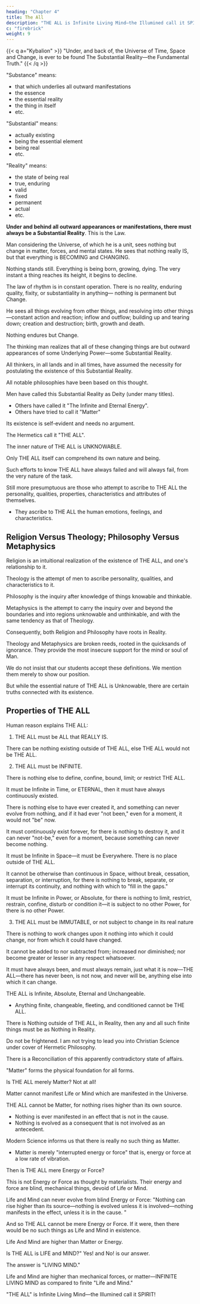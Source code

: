 ```yaml
---
heading: "Chapter 4"
title: The All
description: "THE ALL is Infinite Living Mind—the Illumined call it SPIRIT!"
c: "firebrick"
weight: 9
---
```




{{< q a="Kybalion" >}}
"Under, and back of, the Universe of Time, Space and Change, is ever to be found The Substantial Reality—the Fundamental Truth."
{{< /q >}}


"Substance" means:
- that which underlies all outward manifestations
- the essence
- the essential reality
- the thing in itself
- etc. 

"Substantial" means: 
- actually existing
- being the essential element
- being real
- etc.

"Reality" means: 
- the state of being real
- true, enduring
- valid
- fixed
- permanent
- actual
- etc.

**Under and behind all outward appearances or manifestations, there must always be a Substantial Reality**. This is the Law. 

Man considering the Universe, of which he is a unit, sees nothing but change in matter, forces, and mental states. He sees that nothing really IS, but that everything is BECOMING and CHANGING. 

Nothing stands still. Everything is being born, growing, dying. The very instant a thing reaches its height, it begins to decline. 

The law of rhythm is in constant operation. There is no reality, enduring quality, fixity, or substantiality in anything— nothing is permanent but Change. 

He sees all things evolving from other things, and resolving into other things—constant action and reaction; inflow and outflow; building up and tearing down; creation and destruction; birth, growth and death. 

Nothing endures but Change.

The thinking man realizes that all of these changing things are but outward appearances of some Underlying Power—some Substantial Reality.

All thinkers, in all lands and in all times, have assumed the necessity for postulating the existence of this Substantial Reality.

All notable philosophies have been based on this thought.

Men have called this Substantial Reality as Deity (under many titles).
- Others have called it "The Infinite and Eternal Energy".
- Others have tried to call it "Matter"

<!-- but all have acknowledged its existence.  -->

Its existence is self-evident and needs no argument.

<!-- In these lessons we have followed the example of some of the world's greatest thinkers, both ancient and modern—the Hermetic. Masters—and have called this Underlying Power—this Substantial Reality—by  -->


The Hermetics call it "THE ALL".

 <!-- which term we consider the most comprehensive of the many terms applied by Man to THAT which transcends names and terms. -->

<!-- We accept and teach the view of the great Hermetic thinkers of all times, as well as of those illumined souls who have reached higher planes of being, both of whom assert that  -->

The inner nature of THE ALL is UNKNOWABLE. 

<!-- This must be so, for naught by -->

Only THE ALL itself can comprehend its own nature and being.

<!-- The Hermetists believe and teach that THE ALL, "in itself," is and must ever be UNKNOWABLE. They regard all the theories, guesses and speculations of the theologians and metaphysicians regarding the inner nature of THE ALL, as but the childish efforts of mortal minds to grasp the secret of the Infinite.  -->

Such efforts to know THE ALL have always failed and will always fail, from the very nature of the task. 

<!-- One pursuing such inquiries travels around and around in the labyrinth of thought, until he is lost to all sane reasoning, action or conduct, and is utterly unfitted for the work of life. He is like the squirrel which frantically runs around and around the circling treadmill wheel of his cage, traveling ever and yet reaching nowhere—at the end a prisoner still, and standing just where he started. -->

Still more presumptuous are those who attempt to ascribe to THE ALL the personality, qualities, properties, characteristics and attributes of themselves.
- They ascribe to THE ALL the human emotions, feelings, and characteristics.

<!-- , even down to the pettiest qualities of mankind, such as jealousy, susceptibility to flattery and praise, desire for offerings and worship, and all the other survivals from the days of the childhood of the race. Such ideas are not worthy of grown men and women, and are rapidly being discarded. -->

<!-- (At this point, it may be proper for me to state that we make a distinction between Religion and Theology—between Philosophy and Metaphysics.  -->

## Religion Versus Theology; Philosophy Versus Metaphysics

Religion is an intuitional realization of the existence of THE ALL, and one's relationship to it.

Theology is the attempt of men to ascribe personality, qualities, and characteristics to it.

<!-- Their theories regarding its affairs, will, desires, plans, and designs, and their assumption of the office of '' middle-men'' between THE ALL and the people.  -->

Philosophy is the inquiry after knowledge of things knowable and thinkable.

Metaphysics is the attempt to carry the inquiry over and beyond the boundaries and into regions unknowable and unthinkable, and with the same tendency as that of Theology.

Consequently, both Religion and Philosophy have roots in Reality.

Theology and Metaphysics are broken reeds, rooted in the quicksands of ignorance. They provide the most insecure support for the mind or soul of Man. 

We do not insist that our students accept these definitions. We mention them merely to show our position. 

<!-- At any rate, you shall hear very little about Theology and Metaphysics in these lessons.) -->

But while the essential nature of THE ALL is Unknowable, there are certain truths connected with its existence.

 <!-- which the human mind finds itself compelled to accept.  -->

<!-- An examination of these reports form a proper subject of inquiry, particularly as they agree with the reports of the Illumined on higher planes. And to this inquiry we now invite you.

"THAT which is the Fundamental Truth—the Substantial Reality—is beyond true naming, but the Wise Men call it THE ALL."—The Kybalion.

"In its Essence, THE ALL is UNKNOWABLE."—The Kybalion.

"But, the report of Reason must be hospitably received, and treated with respect."—The Kybalion. -->


## Properties of THE ALL

Human reason explains THE ALL:

<!-- , whose reports we must accept so long as we think at all, informs us as follows regarding THE ALL, and that without attempting to remove the veil of the Unknowable: -->

1. THE ALL must be ALL that REALLY IS. 

There can be nothing existing outside of THE ALL, else THE ALL would not be THE ALL.

2. THE ALL must be INFINITE. 

There is nothing else to define, confine, bound, limit; or restrict THE ALL. 

It must be Infinite in Time, or ETERNAL, then it must have always continuously existed. 

There is nothing else to have ever created it, and something can never evolve from nothing, and if it had ever "not been," even for a moment, it would not "be" now. 

It must continuously exist forever, for there is nothing to destroy it, and it can never "not-be," even for a moment, because something can never become nothing. 

It must be Infinite in Space—it must be Everywhere. There is no place outside of THE ALL.

It cannot be otherwise than continuous in Space, without break, cessation, separation, or interruption, for there is nothing to break, separate, or interrupt its continuity, and nothing with which to "fill in the gaps." 

It must be Infinite in Power, or Absolute, for there is nothing to limit, restrict, restrain, confine, disturb or condition it—it is subject to no other Power, for there is no other Power.


3. THE ALL must be IMMUTABLE, or not subject to change in its real nature

There is nothing to work changes upon it nothing into which it could change, nor from which it could have changed. 

It cannot be added to nor subtracted from; increased nor diminished; nor become greater or lesser in any respect whatsoever. 

It must have always been, and must always remain, just what it is now—THE ALL—there has never been, is not now, and never will be, anything else into which it can change.

THE ALL is Infinite, Absolute, Eternal and Unchangeable.
- Anything finite, changeable, fleeting, and conditioned cannot be THE ALL. 

There is Nothing outside of THE ALL, in Reality, then any and all such finite things must be as Nothing in Reality. 


Do not be frightened. I am not trying to lead you into Christian Science under cover of Hermetic Philosophy. 

There is a Reconciliation of this apparently contradictory state of affairs. 

<!-- Be patient, we will reach it in time. -->

"Matter" forms the physical foundation for all forms. 

Is THE ALL merely Matter? Not at all! 

Matter cannot manifest Life or Mind which are manifested in the Universe.

THE ALL cannot be Matter, for nothing rises higher than its own source. 
- Nothing is ever manifested in an effect that is not in the cause.
- Nothing is evolved as a consequent that is not involved as an antecedent. 

Modern Science informs us that there is really no such thing as Matter.
- Matter is merely "interrupted energy or force" that is, energy or force at a low rate of vibration.

<!-- As a recent writer has said "Matter has melted into Mystery." Even Material Science has abandoned the theory of Matter, and now rests on the basis of "Energy." -->

Then is THE ALL mere Energy or Force? 

This is not Energy or Force as thought by materialists. Their energy and force are blind, mechanical things, devoid of Life or Mind. 

Life and Mind can never evolve from blind Energy or Force: "Nothing can rise higher than its source—nothing is evolved unless it is involved—nothing manifests in the effect, unless it is in the cause. " 

And so THE ALL cannot be mere Energy or Force. If it were, then there would be no such things as Life and Mind in existence.

<!-- , and we know better than that, for we are Alive and using Mind to consider this very question, and so are those who claim that Energy or Force is Everything. -->

Life And Mind are higher than Matter or Energy.

Is THE ALL is LIFE and MIND?" Yes! and No! is our answer. 

<!-- If you mean Life and Mind as we poor petty mortals know them, we say No! THE ALL is not that! "But what kind of Life and Mind do you mean?" you ask. -->

The answer is "LIVING MIND." 

Life and Mind are higher than mechanical forces, or matter—INFINITE LIVING MIND as compared to finite "Life and Mind." 

<!-- We mean that which the illumined souls mean when they reverently pronounce the word: "SPIRIT!" -->

"THE ALL" is Infinite Living Mind—the Illumined call it SPIRIT!
